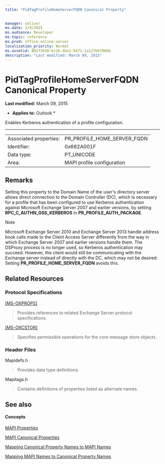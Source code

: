```yaml
---
title: "PidTagProfileHomeServerFQDN Canonical Property"
 
 
manager: soliver
ms.date: 3/9/2015
ms.audience: Developer
ms.topic: reference
ms.prod: office-online-server
localization_priority: Normal
ms.assetid: 80273b50-bc16-4be2-8471-1a127b6786bb
description: "Last modified: March 09, 2015"
---
```


# PidTagProfileHomeServerFQDN Canonical Property

 **Last modified:** March 09, 2015 
  
 * **Applies to:** Outlook * 
  
Enables Kerberos authentication of a profile configuration.
  
****

|||
|:-----|:-----|
|Associated properties:  <br/> |PR_PROFILE_HOME_SERVER_FQDN  <br/> |
|Identifier:  <br/> |0x662A001F  <br/> |
|Data type:  <br/> |PT_UNICODE  <br/> |
|Area:  <br/> |MAPI profile configuration  <br/> |
   
## Remarks

Setting this property to the Domain Name of the user's directory server allows direct connection to the Domain Controller (DC), which is necessary for a profile that has been configured to use Kerberos authentication against Microsoft Exchange Server 2007 and earlier versions, by setting **RPC_C_AUTHN_GSS_KERBEROS** in **PR_PROFILE_AUTH_PACKAGE**.
  
> [!NOTE]
> Microsoft Exchange Server 2010 and Exchange Server 2013 handle address book calls made to the Client Access Server differently from the way in which Exchange Server 2007 and earlier versions handle them. The DSProxy process is no longer used, so Kerberos authentication may succeed. However, the client would still be communicating with the Exchange server instead of directly with the DC, which may not be desired: Setting **PR_PROFILE_HOME_SERVER_FQDN** avoids this. 
  
## Related Resources

### Protocol Specifications

[[MS-OXPROPS]](http://msdn.microsoft.com/library/f6ab1613-aefe-447d-a49c-18217230b148%28Office.15%29.aspx)
  
> Provides references to related Exchange Server protocol specifications.
    
[[MS-OXCSTOR]](http://msdn.microsoft.com/library/d42ed1e0-3e77-4264-bd59-7afc583510e2%28Office.15%29.aspx)
  
> Specifies permissible operations for the core message store objects.
    
### Header Files

Mapidefs.h
  
> Provides data type definitions.
    
Mapitags.h
  
> Contains definitions of properties listed as alternate names.
    
## See also

#### Concepts

[MAPI Properties](mapi-properties.md)
  
[MAPI Canonical Properties](mapi-canonical-properties.md)
  
[Mapping Canonical Property Names to MAPI Names](mapping-canonical-property-names-to-mapi-names.md)
  
[Mapping MAPI Names to Canonical Property Names](mapping-mapi-names-to-canonical-property-names.md)

